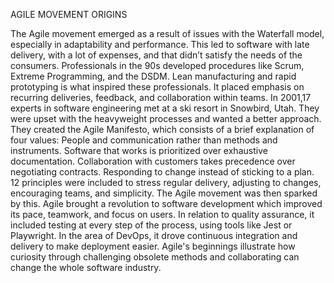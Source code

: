 AGILE MOVEMENT ORIGINS

The Agile movement emerged as a result of issues with the  Waterfall model, especially in adaptability and performance. This led to software with late delivery, with a lot of expenses, and that didn’t satisfy the needs of the consumers. Professionals in the 90s developed  procedures like Scrum, Extreme Programming, and the DSDM. Lean manufacturing and rapid prototyping is what inspired these professionals. It placed emphasis on recurring deliveries, feedback, and collaboration within teams.
In 2001,17 experts in software engineering met at a ski resort in Snowbird, Utah. They were upset with the heavyweight processes and wanted a better approach. They created the Agile Manifesto, which consists of a brief explanation of four values:
People and communication rather than methods and instruments.
Software that works is prioritized over exhaustive documentation.
Collaboration with customers takes precedence over negotiating contracts.
Responding to change instead of sticking to a plan.
12 principles were included to stress regular delivery, adjusting to changes, encouraging teams, and simplicity. The Agile movement was then sparked by this.
Agile brought a revolution to software development which improved its pace, teamwork, and focus on users. In relation to quality assurance, it included testing at every step of the process, using tools like Jest or Playwright. In the area of DevOps, it drove continuous integration and delivery to make deployment easier.
Agile's beginnings illustrate how curiosity through challenging obsolete methods and collaborating can change the whole software industry. 

